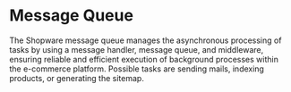 # Message Queue

The Shopware message queue manages the asynchronous processing of tasks by using a message handler, message queue, and middleware, ensuring reliable and efficient execution of background processes within the e-commerce platform. Possible tasks are sending mails, indexing products, or generating the sitemap.
